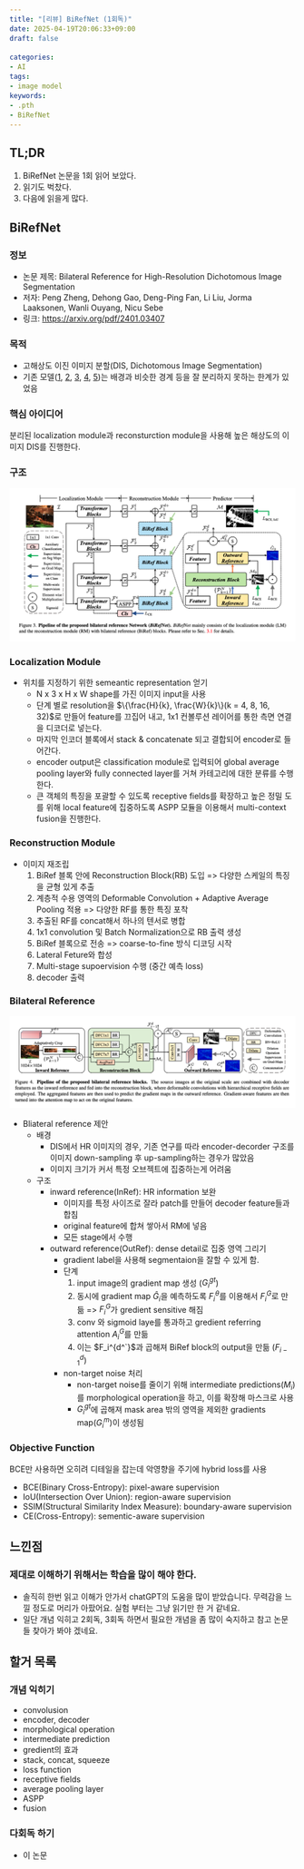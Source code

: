 ```yaml
---
title: "[리뷰] BiRefNet (1회독)"
date: 2025-04-19T20:06:33+09:00
draft: false

categories:
- AI
tags:
- image model
keywords:
- .pth
- BiRefNet
---
```


## TL;DR

1. BiRefNet 논문을 1회 읽어 보았다.
1. 읽기도 벅찼다.
1. 다음에 읽을게 많다.

## BiRefNet
### 정보
- 논문 제목: Bilateral Reference for High-Resolution Dichotomous Image Segmentation
- 저자: Peng Zheng, Dehong Gao, Deng-Ping Fan, Li Liu, Jorma Laaksonen, Wanli Ouyang, Nicu Sebe
- 링크: https://arxiv.org/pdf/2401.03407

### 목적
- 고해상도 이진 이미지 분할(DIS, Dichotomous Image Segmentation)
- 기존 모델([1], [2], [3], [4], [5])는 배경과 비슷한 경계 등을 잘 분리하지 못하는 한계가 있었음

### 핵심 아이디어
분리된 localization module과 reconsturction module을 사용해 높은 해상도의 이미지 DIS를 진행한다.

### 구조
![BiRefNet구조](/static/birefnet구조.png)

### Localization Module
- 위치를 지정하기 위한 semeantic representation 얻기
    - N x 3 x H x W shape를 가진 이미지 input을 사용
    - 단계 별로 resolution을 $\{\frac{H}{k}, \frac{W}{k}\}(k = 4, 8, 16, 32)$로 만들어 feature를 끄집어 내고, 1x1 컨볼루션 레이어를 통한 측면 연결을 디코더로 넣는다.
    - 마지막 인코더 블록에서 stack & concatenate 되고 결합되어 encoder로 들어간다.
    - encoder output은 classification module로 입력되어 global average pooling layer와 fully connected layer를 거쳐 카테고리에 대한 분류를 수행한다.
    - 큰 객체의 특징을 포괄할 수 있도록 receptive fields를 확장하고 높은 정밀 도를 위해 local feature에 집중하도록 ASPP 모듈을 이용해서 multi-context fusion을 진행한다.    

### Reconstruction Module
- 이미지 재조립
    1. BiRef 블록 안에 Reconstruction Block(RB) 도입 => 다양한 스케일의 특징을 균형 있게 추출
    1. 계층적 수용 영역의 Deformable Convolution + Adaptive Average Pooling 적용 => 다양한 RF를 통한 특징 포착
    1. 추출된 RF를 concat해서 하나의 텐서로 병합
    1. 1x1 convolution 및 Batch Normalization으로 RB 출력 생성
    1. BiRef 블록으로 전송 => coarse-to-fine 방식 디코딩 시작
    1. Lateral Feture와 합성
    1. Multi-stage supoervision 수행 (중간 예측 loss)
    1. decoder 출력
### Bilateral Reference
![Biliateral Reference](/static/BilateralReference.png)
- Bliateral reference 제안
    - 배경
        - DIS에서 HR 이미지의 경우, 기존 연구를 따라 encoder-decorder 구조를 이미지 down-sampling 후 up-sampling하는 경우가 많았음
        - 이미지 크기가 커서 특정 오브젝트에 집중하는게 어려움
    - 구조
        - inward reference(InRef): HR information 보완
            - 이미지를 특정 사이즈로 잘라 patch를 만들어 decoder feature들과 합침
            - original feature에 합쳐 쌓아서 RM에 넣음
            - 모든 stage에서 수행
        - outward reference(OutRef): dense detail로 집중 영역 그리기
            - gradient label을 사용해 segmentaion을 잘할 수 있게 함.
            - 단계
                1. input image의 gradient map 생성 ($G_i^{gt}$)
                2. 동시에 gradient map $\hat{G}_i$을 예측하도록 $F_i^\theta$를 이용해서 $F_i^G$로 만듦 => $F_i^G$가 gredient sensitive 해짐
                3. conv 와 sigmoid laye를 통과하고 gredient referring attention $A_i^G$를 만듦
                4. 이는 $F_i^{d^`}$과 곱해져 BiRef block의 output을 만듦 ($F_{i-1}^d$)
            - non-target noise 처리
                - non-target noise를 줄이기 위해 intermediate predictions($M_i$)를 morphological operation을 하고, 이를 확장해 마스크로 사용
                - $G_i^{gt}$에 곱해져 mask area 밖의 영역을 제외한 gradients map($G_i^m$)이 생성됨
### Objective Function
BCE만 사용하면 오히려 디테일을 잡는데 악영향을 주기에 hybrid loss를 사용
- BCE(Binary Cross-Entropy): pixel-aware supervision
- IoU(Intersection Over Union): region-aware supervision
- SSIM(Structural Similarity Index Measure): boundary-aware supervision
- CE(Cross-Entropy): sementic-aware supervision

## 느낀점
### 제대로 이해하기 위해서는 학습을 많이 해야 한다.
- 솔직히 한번 읽고 이해가 안가서 chatGPT의 도움을 많이 받았습니다. 무력감을 느낄 정도로 머리가 아팠어요. 실험 부터는 그냥 읽기만 한 거 같네요.
- 일단 개념 익히고 2회독, 3회독 하면서 필요한 개념을 좀 많이 숙지하고 참고 논문들 찾아가 봐야 겠네요.

## 할거 목록
### 개념 익히기
- convolusion
- encoder, decoder
- morphological operation
- intermediate prediction
- gredient의 효과
- stack, concat, squeeze
- loss function
- receptive fields
- average pooling layer
- ASPP
- fusion 

### 다회독 하기
- 이 논문




[1]: https://arxiv.org/abs/2111.14482 (High Quality Segmentation for Ultra High-resolution Images)
[2]: https://ieeexplore.ieee.org/document/4767837 (A Pyramid-Based Approach to Segmentation Applied to Region Matching)
[3]: https://arxiv.org/abs/1704.08545 (ICNet for Real-Time Semantic Segmentation on High-Resolution Images)
[4]: https://arxiv.org/abs/2209.09475 (Revisiting Image Pyramid Structure for High Resolution Salient Object Detection)
[5]: https://www.ijcai.org/proceedings/2023/0124.pdf (Locate, Refine and Restore: A Progressive Enhancement Network for Camouflaged Object Detection)